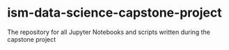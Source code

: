 # ism-data-science-capstone-project
The repository for all Jupyter Notebooks and scripts written during the capstone project
